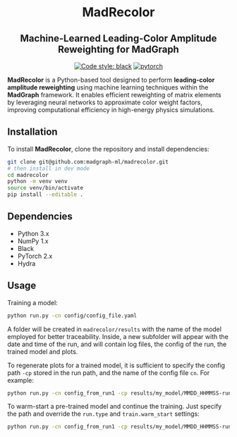 <h1 align="center">MadRecolor</h1>

<h2 align="center">Machine-Learned Leading-Color Amplitude Reweighting for MadGraph</h2>

<p align="center">
<a href="https://github.com/psf/black"><img alt="Code style: black" src="https://img.shields.io/badge/code%20style-black-000000.svg"></a>
<a href="https://pytorch.org"><img alt="pytorch" src="https://img.shields.io/badge/PyTorch-2.0-DC583A.svg?style=flat&logo=pytorch"></a>
</p>

**MadRecolor** is a Python-based tool designed to perform **leading-color amplitude reweighting** using machine learning techniques within the **MadGraph** framework. It enables efficient reweighting of matrix elements by leveraging neural networks to approximate color weight factors, improving computational efficiency in high-energy physics simulations.

## Installation
To install **MadRecolor**, clone the repository and install dependencies:

```bash
git clone git@github.com:madgraph-ml/madrecolor.git
# then install in dev mode
cd madrecolor
python -m venv venv
source venv/bin/activate
pip install --editable .
```

## Dependencies
- Python 3.x
- NumPy 1.x
- Black
- PyTorch 2.x
- Hydra

## Usage

Training a model:
```sh
python run.py -cn config/config_file.yaml
```
A folder will be created in `madrecolor/results` with the name of the model employed for better traceability. Inside, a new subfolder will appear with the date and time of the run, and will contain log files, the config of the run, the trained model and plots.

To regenerate plots for a trained model, it is sufficient to specify the config path `-cp` stored in the run path, and the name of the config file `cn`. For example:
```sh
python run.py -cn config_from_run1 -cp results/my_model/MMDD_HHMMSS-run1
```
To warm-start a pre-trained model and continue the training. Just specify the path and override the `run.type` and `train.warm_start` settings:
```sh
python run.py -cn config_from_run1 -cp results/my_model/MMDD_HHMMSS-run1 run.type=train train.warm_start=true
```
